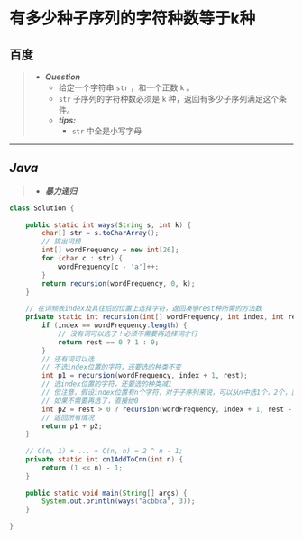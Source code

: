 # 有多少种子序列的字符种数等于k种

## 百度

> - ***Question***
>   - 给定一个字符串 `str` ，和一个正数 `k` 。
>   - `str` 子序列的字符种数必须是 `k` 种，返回有多少子序列满足这个条件。
>   - ***tips:***
>     - `str` 中全是小写字母

---

## *Java*

> - ***暴力递归***

```java
class Solution {
    
    public static int ways(String s, int k) {
        char[] str = s.toCharArray();
        // 搞出词频
        int[] wordFrequency = new int[26];
        for (char c : str) {
            wordFrequency[c - 'a']++;
        }
        return recursion(wordFrequency, 0, k);
    }
    
    // 在词频表index及其往后的位置上选择字符，返回凑够rest种所需的方法数
    private static int recursion(int[] wordFrequency, int index, int rest) {
        if (index == wordFrequency.length) {
            // 没有词可以选了！必须不需要再选择词才行
            return rest == 0 ? 1 : 0;
        }
        // 还有词可以选
        // 不选index位置的字符，还要选的种类不变
        int p1 = recursion(wordFrequency, index + 1, rest);
        // 选index位置的字符，还要选的种类减1
        // 但注意，假设index位置有n个字符，对于子序列来说，可以从n中选1个，2个，直至n个，即组合数之和然后乘以下一级递归
        // 如果不需要再选了，直接给0
        int p2 = rest > 0 ? recursion(wordFrequency, index + 1, rest - 1) * cn1AddToCnn(wordFrequency[index]) : 0;
        // 返回所有情况
        return p1 + p2;
    }
    
    // C(n, 1) + ... + C(n, n) = 2 ^ n - 1;
    private static int cn1AddToCnn(int n) {
        return (1 << n) - 1;
    }
    
    public static void main(String[] args) {
        System.out.println(ways("acbbca", 3));
    }
    
}
```
